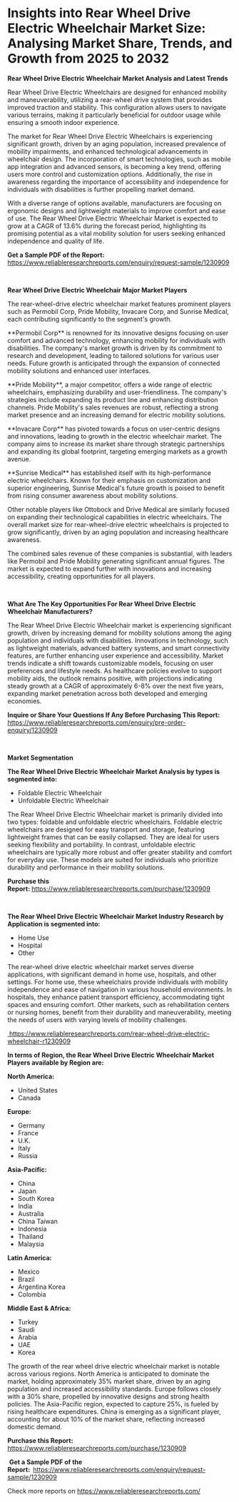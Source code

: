 <p><h1>Insights into Rear Wheel Drive Electric Wheelchair Market Size: Analysing Market Share, Trends, and Growth from 2025 to 2032</h1></p><p><strong>Rear Wheel Drive Electric Wheelchair Market Analysis and Latest Trends</strong></p>
<p><p>Rear Wheel Drive Electric Wheelchairs are designed for enhanced mobility and maneuverability, utilizing a rear-wheel drive system that provides improved traction and stability. This configuration allows users to navigate various terrains, making it particularly beneficial for outdoor usage while ensuring a smooth indoor experience. </p><p>The market for Rear Wheel Drive Electric Wheelchairs is experiencing significant growth, driven by an aging population, increased prevalence of mobility impairments, and enhanced technological advancements in wheelchair design. The incorporation of smart technologies, such as mobile app integration and advanced sensors, is becoming a key trend, offering users more control and customization options. Additionally, the rise in awareness regarding the importance of accessibility and independence for individuals with disabilities is further propelling market demand.</p><p>With a diverse range of options available, manufacturers are focusing on ergonomic designs and lightweight materials to improve comfort and ease of use. The Rear Wheel Drive Electric Wheelchair Market is expected to grow at a CAGR of 13.6% during the forecast period, highlighting its promising potential as a vital mobility solution for users seeking enhanced independence and quality of life.</p></p>
<p><strong>Get a Sample PDF of the Report:&nbsp;</strong> <a href="https://www.reliableresearchreports.com/enquiry/request-sample/1230909?utm_campaign=2295&utm_medium=2&utm_source=Github&utm_content=ia&utm_term=05042025&utm_id=rear-wheel-drive-electric-wheelchair">https://www.reliableresearchreports.com/enquiry/request-sample/1230909</a></p>
<p>&nbsp;</p>
<p><strong>Rear Wheel Drive Electric Wheelchair Major Market Players</strong></p>
<p><p>The rear-wheel-drive electric wheelchair market features prominent players such as Permobil Corp, Pride Mobility, Invacare Corp, and Sunrise Medical, each contributing significantly to the segment's growth.</p><p>**Permobil Corp** is renowned for its innovative designs focusing on user comfort and advanced technology, enhancing mobility for individuals with disabilities. The company's market growth is driven by its commitment to research and development, leading to tailored solutions for various user needs. Future growth is anticipated through the expansion of connected mobility solutions and enhanced user interfaces.</p><p>**Pride Mobility**, a major competitor, offers a wide range of electric wheelchairs, emphasizing durability and user-friendliness. The company's strategies include expanding its product line and enhancing distribution channels. Pride Mobility's sales revenues are robust, reflecting a strong market presence and an increasing demand for electric mobility solutions.</p><p>**Invacare Corp** has pivoted towards a focus on user-centric designs and innovations, leading to growth in the electric wheelchair market. The company aims to increase its market share through strategic partnerships and expanding its global footprint, targeting emerging markets as a growth avenue.</p><p>**Sunrise Medical** has established itself with its high-performance electric wheelchairs. Known for their emphasis on customization and superior engineering, Sunrise Medical's future growth is poised to benefit from rising consumer awareness about mobility solutions.</p><p>Other notable players like Ottobock and Drive Medical are similarly focused on expanding their technological capabilities in electric wheelchairs. The overall market size for rear-wheel-drive electric wheelchairs is projected to grow significantly, driven by an aging population and increasing healthcare awareness.</p><p>The combined sales revenue of these companies is substantial, with leaders like Permobil and Pride Mobility generating significant annual figures. The market is expected to expand further with innovations and increasing accessibility, creating opportunities for all players.</p></p>
<p>&nbsp;</p>
<p><strong>What Are The Key Opportunities For Rear Wheel Drive Electric Wheelchair Manufacturers?</strong></p>
<p><p>The Rear Wheel Drive Electric Wheelchair market is experiencing significant growth, driven by increasing demand for mobility solutions among the aging population and individuals with disabilities. Innovations in technology, such as lightweight materials, advanced battery systems, and smart connectivity features, are further enhancing user experience and accessibility. Market trends indicate a shift towards customizable models, focusing on user preferences and lifestyle needs. As healthcare policies evolve to support mobility aids, the outlook remains positive, with projections indicating steady growth at a CAGR of approximately 6-8% over the next five years, expanding market penetration across both developed and emerging economies.</p></p>
<p><strong>Inquire or Share Your Questions If Any Before Purchasing This Report:</strong> <a href="https://www.reliableresearchreports.com/enquiry/pre-order-enquiry/1230909?utm_campaign=2295&utm_medium=2&utm_source=Github&utm_content=ia&utm_term=05042025&utm_id=rear-wheel-drive-electric-wheelchair">https://www.reliableresearchreports.com/enquiry/pre-order-enquiry/1230909</a></p>
<p>&nbsp;</p>
<p><strong>Market Segmentation</strong></p>
<p><strong>The Rear Wheel Drive Electric Wheelchair Market Analysis by types is segmented into:</strong></p>
<p><ul><li>Foldable Electric Wheelchair</li><li>Unfoldable Electric Wheelchair</li></ul></p>
<p><p>The Rear Wheel Drive Electric Wheelchair market is primarily divided into two types: foldable and unfoldable electric wheelchairs. Foldable electric wheelchairs are designed for easy transport and storage, featuring lightweight frames that can be easily collapsed. They are ideal for users seeking flexibility and portability. In contrast, unfoldable electric wheelchairs are typically more robust and offer greater stability and comfort for everyday use. These models are suited for individuals who prioritize durability and performance in their mobility solutions.</p></p>
<p><strong>Purchase this Report:&nbsp;</strong><a href="https://www.reliableresearchreports.com/purchase/1230909?utm_campaign=2295&utm_medium=2&utm_source=Github&utm_content=ia&utm_term=05042025&utm_id=rear-wheel-drive-electric-wheelchair">https://www.reliableresearchreports.com/purchase/1230909</a></p>
<p>&nbsp;</p>
<p><strong>The Rear Wheel Drive Electric Wheelchair Market Industry Research by Application is segmented into:</strong></p>
<p><ul><li>Home Use</li><li>Hospital</li><li>Other</li></ul></p>
<p><p>The rear-wheel drive electric wheelchair market serves diverse applications, with significant demand in home use, hospitals, and other settings. For home use, these wheelchairs provide individuals with mobility independence and ease of navigation in various household environments. In hospitals, they enhance patient transport efficiency, accommodating tight spaces and ensuring comfort. Other markets, such as rehabilitation centers or nursing homes, benefit from their durability and maneuverability, meeting the needs of users with varying levels of mobility challenges.</p></p>
<p><a href="https://www.reliableresearchreports.com/rear-wheel-drive-electric-wheelchair-r1230909?utm_campaign=2295&utm_medium=2&utm_source=Github&utm_content=ia&utm_term=05042025&utm_id=rear-wheel-drive-electric-wheelchair">&nbsp;https://www.reliableresearchreports.com/rear-wheel-drive-electric-wheelchair-r1230909</a></p>
<p><strong>In terms of Region, the Rear Wheel Drive Electric Wheelchair Market Players available by Region are:</strong></p>
<p>
    <p> <strong> North America: </strong>
        <ul>
            <li>United States</li>
            <li>Canada</li>
        </ul>
        </p> 
    <p> <strong> Europe: </strong>
        <ul>
            <li>Germany</li>
            <li>France</li>
            <li>U.K.</li>
            <li>Italy</li>
            <li>Russia</li>
        </ul>
        </p> 
    <p> <strong> Asia-Pacific: </strong>
        <ul>
            <li>China</li>
            <li>Japan</li>
            <li>South Korea</li>
            <li>India</li>
            <li>Australia</li>
            <li>China Taiwan</li>
            <li>Indonesia</li>
            <li>Thailand</li>
            <li>Malaysia</li>
        </ul>
        </p> 
    <p> <strong> Latin America: </strong>
        <ul>
            <li>Mexico</li>
            <li>Brazil</li>
            <li>Argentina Korea</li>
            <li>Colombia</li>
        </ul>
        </p> 
    <p> <strong> Middle East & Africa: </strong>
        <ul>
            <li>Turkey</li>
            <li>Saudi</li>
            <li>Arabia</li>
            <li>UAE</li>
            <li>Korea</li>
        </ul>
    </p>
    </p>
<p><p>The growth of the rear wheel drive electric wheelchair market is notable across various regions. North America is anticipated to dominate the market, holding approximately 35% market share, driven by an aging population and increased accessibility standards. Europe follows closely with a 30% share, propelled by innovative designs and strong health policies. The Asia-Pacific region, expected to capture 25%, is fueled by rising healthcare expenditures. China is emerging as a significant player, accounting for about 10% of the market share, reflecting increased domestic demand.</p></p>
<p><strong>Purchase this Report: </strong><a href="https://www.reliableresearchreports.com/purchase/1230909?utm_campaign=2295&utm_medium=2&utm_source=Github&utm_content=ia&utm_term=05042025&utm_id=rear-wheel-drive-electric-wheelchair">https://www.reliableresearchreports.com/purchase/1230909</a></p>
<p>&nbsp;<strong>Get a Sample PDF of the Report:&nbsp;&nbsp;</strong><a href="https://www.reliableresearchreports.com/enquiry/request-sample/1230909?utm_campaign=2295&utm_medium=2&utm_source=Github&utm_content=ia&utm_term=05042025&utm_id=rear-wheel-drive-electric-wheelchair">https://www.reliableresearchreports.com/enquiry/request-sample/1230909</a></p>
<p><strong></strong></p>
<p>Check more reports on <a href="https://www.reliableresearchreports.com/?utm_campaign=2295&utm_medium=2&utm_source=Github&utm_content=ia&utm_term=05042025&utm_id=rear-wheel-drive-electric-wheelchair">https://www.reliableresearchreports.com/</a></p>
